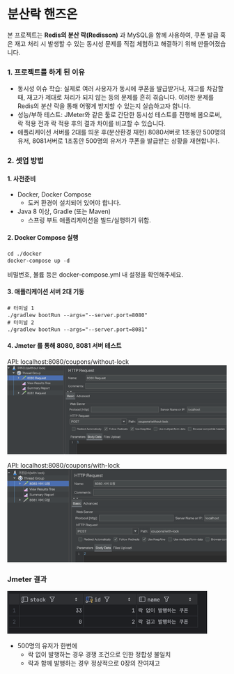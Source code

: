 # 분산락 핸즈온

본 프로젝트는 **Redis의 분산 락(Redisson)** 과 MySQL을 함께 사용하여, 쿠폰 발급 혹은 재고 처리 시 발생할 수 있는 동시성 문제를 직접 체험하고 해결하기 위해 만들어졌습니다.

### 1. 프로젝트를 하게 된 이유

- 동시성 이슈 학습: 실제로 여러 사용자가 동시에 쿠폰을 발급받거나, 재고를 차감할 때, 재고가 제대로 처리가 되지 않는 등의 문제를 흔히 겪습니다. 이러한 문제를 Redis의 분산 락을 통해 어떻게 방지할 수
  있는지 실습하고자 합니다.
- 성능/부하 테스트: JMeter와 같은 툴로 간단한 동시성 테스트를 진행해 봄으로써, 락 적용 전과 락 적용 후의 결과 차이를 비교할 수 있습니다.
- 애플리케이션 서버를 2대를 띄운 후(분산환경 재현) 8080서버로 1초동안 500명의 유저, 8081서버로 1초동안 500명의 유저가 쿠폰을 발급받는 상황을 재현합니다.

### 2. 셋업 방법

#### 1. 사전준비

- Docker, Docker Compose
    - 도커 환경이 설치되어 있어야 합니다.
- Java 8 이상, Gradle (또는 Maven)
    - 스프링 부트 애플리케이션을 빌드/실행하기 위함.

#### 2. Docker Compose 실행

```shell
cd ./docker
docker-compose up -d
```

비밀번호, 볼륨 등은 docker-compose.yml 내 설정을 확인해주세요.

#### 3. 애플리케이션 서버 2대 기동
```shell
# 터미널 1
./gradlew bootRun --args="--server.port=8080"
# 터미널 2
./gradlew bootRun --args="--server.port=8081"
```

#### 4. Jmeter 를 통해 8080, 8081 서버 테스트
API: localhost:8080/coupons/without-lock
![img_4.png](docs/img_4.png)

API: localhost:8080/coupons/with-lock
![img_2.png](docs/img_2.png)


### Jmeter 결과
![img_5.png](docs/img_5.png)
- 500명의 유저가 한번에 
  - 락 없이 발행하는 경우 경쟁 조건으로 인한 정합성 불일치
  - 락과 함께 발행하는 경우 정상적으로 0장의 잔여재고


